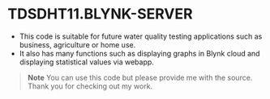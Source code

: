 # TDSDHT11.BLYNK-SERVER
- This code is suitable for future water quality testing applications such as business, agriculture or home use.
- It also has many functions such as displaying graphs in Blynk cloud and displaying statistical values ​​via webapp.
> **Note** You can use this code but please provide me with the source. Thank you for checking out my work.
